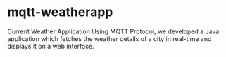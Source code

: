 # mqtt-weatherapp
Current Weather Application Using MQTT Protocol, we developed a Java application which fetches the weather details of a city in real-time and displays it on a web interface.
